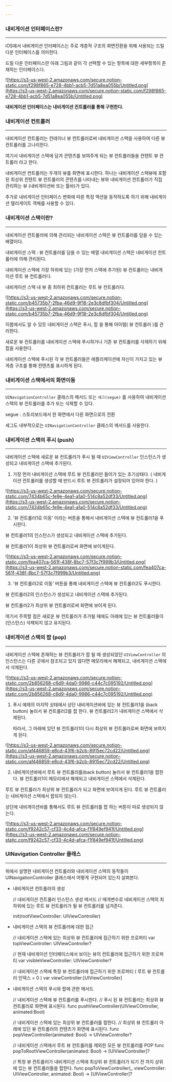 ```yaml
---

---
```


### 내비게이션 인터페이스란?

---

iOS에서 내비게이션 인터페이스는 주로 계층적 구조의 화면전환을 위해 사용되는 드릴 다운 인터페이스를 의미한다.

드릴 다운 인터페이스란 아래 그림과 같이 각 선택할 수 있는 항목에 대한 세부항목이 존재하는 인터페이스다.

![https://s3-us-west-2.amazonaws.com/secure.notion-static.com/f298f865-e728-4bb1-acb5-7d51a8ea055b/Untitled.png](https://s3-us-west-2.amazonaws.com/secure.notion-static.com/f298f865-e728-4bb1-acb5-7d51a8ea055b/Untitled.png)

**내비게이션 인터페이스는 내비게이션 컨트롤러를 통해 구현한다.**

### 내비게이션 컨트롤러

---

내비게이션 컨트롤러는 컨테이너 뷰 컨트롤러로써 내비게이션 스택을 사용하여 다른 뷰 컨트롤러를 고나리한다.

여기서 내비게이션 스택에 담겨 콘텐츠를 보여주게 되는 뷰 컨트롤러들을 컨텐트 뷰 컨트롤러 라고 한다.

내비게이션 컨트롤러는 두개의 뷰를 화면에 표시한다. 하나는 내비게이션 스택뷰에 포함된 최상위 컨텐트 뷰 컨트롤러의 콘텐츠를 나타내는 뷰와 내비게이션 컨트롤러가 직접 관리하는 뷰 (내비게이션바 또는 툴바)가 있다.

추가로 내비게이션 인터페이스 변화에 따른 특정 액션을 동작하도록 하기 위해 내비게이션 델리게이트 객체를 사용할 수 있다.

### 내비게이션 스택이란?

---

내비게이션 컨트롤러에 의해 관리되는 내비게이션 스택은 뷰 컨트롤러를 담을 수 있는 배열이다.

내비게이션 스택 : 뷰 컨트롤러를 담을 수 있는 배열
내비게이션 스택은 내비게이션 컨트롤러에 의해 관리된다.

내비게이션 스택에 가장 하위에 있는 (가장 먼저 스택에 추가된) 뷰 컨트롤러는 내비게이션 루트 뷰 컨트롤러다.

내비게이션 스택 내 뷰 중 최하위 컨트롤러는 루트 뷰 컨트롤러다.

![https://s3-us-west-2.amazonaws.com/secure.notion-static.com/b45735b7-2fba-46d9-9f18-2e3c8dfbf304/Untitled.png](https://s3-us-west-2.amazonaws.com/secure.notion-static.com/b45735b7-2fba-46d9-9f18-2e3c8dfbf304/Untitled.png)

이름에서도 알 수 있듯 내비게이션 스택은 푸시, 팝 을 통해 아이템( 뷰 컨트롤러  )를 관리한다.

새로운 뷰 컨트롤러를 내비게이션 스택에 푸시하거나 기존 뷰 컨트롤러를 삭제하기 위해 팝을 사용한다.

내비게이션 스택에 푸시된 각 뷰 컨트롤러들은 애플리케이션에 자신이 가지고 있는 뷰 게층 구조를 통해 컨텐츠를 표시하게 된다.

### 내비게이션 스택에서의 화면이동

---

`UINavigationController` 클래스의 메서드 또는 `세그(segue)` 를 사용하여 내비게이션 스택의 뷰 컨트롤러를 추가 또는 삭제할 수 있다.

segue : 스토리보드에서 한 화면에서 다른 화면으로의 전환

세그도 내부적으로는 `UINavigationController` 클래스의 메서드를 사용한다.

### 내비게이션 스택의 푸시 (push)

---

내비게이션 스택에 새로운 뷰 컨트롤러가 푸시 될 때 `UIViewController` 인스턴스가 생성되고 내비게이션 스택에 추가된다.

1. 가장 먼저 내비게이션 스택에 루트 뷰 컨트롤러만 들어가 있는 초기상태다.
( 내비게이션 컨트롤러를 생성할 때 반드시 루트 뷰 컨트롤러가 설정되어 있어야 한다. )

![https://s3-us-west-2.amazonaws.com/secure.notion-static.com/7434b65c-fe9e-4ea1-a1a0-514c8a52df33/Untitled.png](https://s3-us-west-2.amazonaws.com/secure.notion-static.com/7434b65c-fe9e-4ea1-a1a0-514c8a52df33/Untitled.png)

2. '뷰 컨트롤러1로 이동' 이라는 버튼을 통해서 내비게이션 스택에 뷰 컨트롤러1을 푸시한다.

뷰 컨트롤러1의 인스턴스가 생성되고 내비게이션 스택에 추가된다. 

뷰 컨트롤러1이 최상위 뷰 컨트롤러로써 화면에 보이게된다.

![https://s3-us-west-2.amazonaws.com/secure.notion-static.com/fea407ca-561f-438f-8bc7-57f3c7f999b3/Untitled.png](https://s3-us-west-2.amazonaws.com/secure.notion-static.com/fea407ca-561f-438f-8bc7-57f3c7f999b3/Untitled.png)

3. '뷰 컨트롤러2로 이동' 버튼을 통해 내비게이션 스택에 뷰 컨트롤러2도 푸시한다.

뷰 컨트롤러2의 인스턴스가 생성되고 내비게이션 스택에 추가된다.

뷰 컨트롤러2가 최상위 뷰 컨트롤러로써 화면에 보이게 된다. 

여기서 주목할 점은 새로운 뷰 컨트롤러가 추가될 때에도 아래에 있는 뷰 컨트롤러들이(인스턴스) 삭제되지 않고 유지된다.

### 내비게이션 스택의 팝 (pop)

---

내비게이션 스택에 존재하는 뷰 컨트롤러가 팝 될 때 생성되었던 `UIViewController` 의 인스턴스는 다른 곳에서 참조되고 있지 않다면 메모리에서 해제되고, 내비게이션 스택에서 삭제된다.

![https://s3-us-west-2.amazonaws.com/secure.notion-static.com/2b856268-c6d9-4da0-9986-c44c7c095192/Untitled.png](https://s3-us-west-2.amazonaws.com/secure.notion-static.com/2b856268-c6d9-4da0-9986-c44c7c095192/Untitled.png)

1. 푸시 예제의 마지막 상태에서 상단 내비게이션바에 있는 뷰 컨트롤러1을 (back button) 눌러서 뷰 컨트롤러2를 팝 한다. 뷰 컨트롤러2가 내비게이션 스택에서 삭제된다.

    따라서, 그 아래에 있던 뷰 컨트롤러1이 다시 최상위 뷰 컨트롤러로써 화면에 보여지게 된다.

![https://s3-us-west-2.amazonaws.com/secure.notion-static.com/af446859-e8cd-43f6-b2cb-8915ec72cd22/Untitled.png](https://s3-us-west-2.amazonaws.com/secure.notion-static.com/af446859-e8cd-43f6-b2cb-8915ec72cd22/Untitled.png)

2. 내비게이션바에서 루트 뷰 컨트롤러를(back button) 눌러서 뷰 컨트롤러1을 팝한다. 뷰 컨트롤러1이 메모리에서 해제되고 내비게이션 스택에서 삭제된다.

루트 뷰 컨트롤러가 최상위 뷰 컨트롤러가 되고 화면에 보여지게 된다. 루트 뷰 컨트롤러는 내비게이션 스택에서 팝되지 않는다.

상단에 내비게이션바를 통해서도 루트 뷰 컨트롤러를 팝 하는 버튼이 따로 생성되지 않는다.

![https://s3-us-west-2.amazonaws.com/secure.notion-static.com/f9242c57-cf33-4c4d-afca-f1f849ef941f/Untitled.png](https://s3-us-west-2.amazonaws.com/secure.notion-static.com/f9242c57-cf33-4c4d-afca-f1f849ef941f/Untitled.png)

### UINavigation Controller 클래스

---

위에서 설명한 내비게이션 컨트롤러와 내비게이션 스택의 동작들이  UINavigationController 클래스에서 어떻게 구현되어 있는지 살펴본다.

- 내비게이션 컨트롤러의 생성

    // 내비게이션 컨트롤러 인스턴스 생성 메서드
    // 매개변수로 네비게이션 스택의 최하위에 있는 루트 뷰 컨트롤러가 될 뷰 컨트롤러를 넘겨준다.
    
    init(rootViewController: UIViewController)

- 내비게이션 스택의 뷰 컨트롤러에 대한 접근

    // 내비게이션 스택에 있는 최상위 뷰 컨트롤러에 접근하기 위한 프로퍼티
    var topViewController: UIViewController?
    
    // 현재 내비게이션 인터페이스에서 보이는 뷰의 컨트롤러에 접근하기 위한 프로퍼티
    var visibleViewController: UIViewController?
    
    // 내비게이션 스택에 특정 뷰 컨트롤러에 접근하기 위한 프로퍼티 ( 루트 뷰 컨트롤러 인덱스 = 0 )
    var viewController:[UIViewController]

- 내비게이션 스택의 푸시와 팝에 관한 메서드

    // 내비게이션 스택에 뷰 컨트롤러를 푸시한다.
    // 푸시 된 뷰 컨트롤러는 최상위 뷰 컨트롤러로 화면에 표시된다.
    func pushViewController(UIViewCOntroller, animated:Bool)
    
    // 내비게이션 스택에 있는 최상위 뷰 컨트롤러를 팝한다.
    // 최상위 뷰 컨트롤러 아래에 있던 뷰 컨트롤러의 컨텐츠가 화면에 표시된다.
    func popViewController(animated: Bool) -> UIViewController?
    
    // 내비게이션 스택에서 루트 뷰 컨트롤러를 제외한 모든 뷰 컨트롤러를 POP
    func popToRootViewController(animated: Bool) -> [UIViewController]?
    
    // 특정 뷰 컨트롤러가 내비게이션 스택에 최상위 뷰 컨트롤러가 되기 전 까지 상위에 있는 뷰 컨트롤러들을 팝한다.
    func popToViewController(_ viewController: UIViewController, animated: Bool) -> [UIViewController]?

